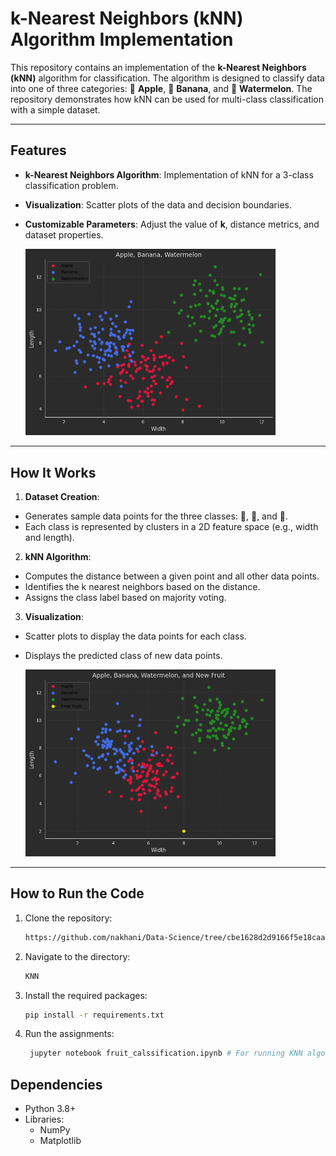 # k-Nearest Neighbors (kNN) Algorithm Implementation

This repository contains an implementation of the **k-Nearest Neighbors (kNN)** algorithm for classification. The algorithm is designed to classify data into one of three categories: 🍎 **Apple**, 🍌 **Banana**, and 🍉 **Watermelon**. The repository demonstrates how kNN can be used for multi-class classification with a simple dataset.

---

## Features
- **k-Nearest Neighbors Algorithm**: Implementation of kNN for a 3-class classification problem.
- **Visualization**: Scatter plots of the data and decision boundaries.
- **Customizable Parameters**: Adjust the value of **k**, distance metrics, and dataset properties.

  <img src="output.png" width="400">

---

## How It Works

1. **Dataset Creation**:

- Generates sample data points for the three classes: 🍎, 🍌, and 🍉.
- Each class is represented by clusters in a 2D feature space (e.g., width and length).

2. **kNN Algorithm**:

- Computes the distance between a given point and all other data points.
- Identifies the k nearest neighbors based on the distance.
- Assigns the class label based on majority voting.

3. **Visualization**:

- Scatter plots to display the data points for each class.
- Displays the predicted class of new data points.

    <img src="new_fruit.png" width="400">


---

## How to Run the Code
1. Clone the repository:
   ```sh
   https://github.com/nakhani/Data-Science/tree/cbe1628d2d9166f5e18caaafd4db6969aac1dc87/Data%20Science_2
   ```

2. Navigate to the directory:
   ```sh
   KNN
   ```

3. Install the required packages:
   ```sh
   pip install -r requirements.txt
   ```

4. Run the assignments:

   ```sh
    jupyter notebook fruit_calssification.ipynb # For running KNN algorithm for 3 categories
   ```

## Dependencies
- Python 3.8+
- Libraries:
  - NumPy
  - Matplotlib